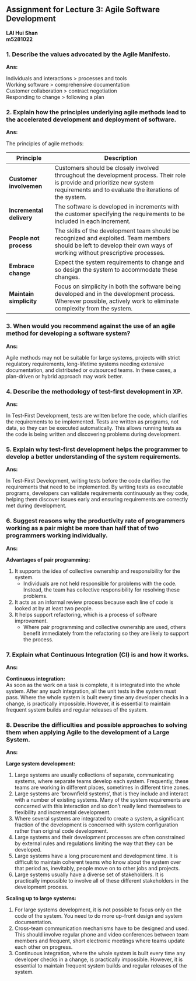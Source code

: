 ## **Assignment for Lecture 3: Agile Software Development** 
**LAI Hui Shan**  
**m5281022**

### **1. Describe the values advocated by the Agile Manifesto.**

**Ans:**

Individuals and interactions    > processes and tools  
Working software                > comprehensive documentation  
Customer collaboration          > contract negotiation  
Responding to change            > following a plan 

### **2. Explain how the principles underlying agile methods lead to the accelerated development and deployment of software.**

**Ans:**

The principles of agile methods:

| Principle                | Description                                                                                                                                                                         |
| ------------------------ | ----------------------------------------------------------------------------------------------------------------------------------------------------------------------------------- |
| **Customer involvemen**  | Customers should be closely involved throughout the development process. Their role is provide and prioritize new system requirements and to evaluate the iterations of the system. |
| **Incremental delivery** | The software is developed in increments with the customer specifying the requirements to be included in each increment.                                                             |
| **People not process**   | The skills of the development team should be recognized and exploited. Team members should be left to develop their own ways of working without prescriptive processes.             |
| **Embrace change**       | Expect the system requirements to change and so design the system to accommodate these changes.                                                                                     |
| **Maintain simplicity**  | Focus on simplicity in both the software being developed and in the development process. Wherever possible, actively work to eliminate complexity from the system.                  |


### **3. When would you recommend against the use of an agile method for developing a software system?** 

**Ans:**

Agile methods may not be suitable for large systems, projects with strict regulatory requirements, long-lifetime systems needing extensive documentation, and distributed or outsourced teams. In these cases, a plan-driven or hybrid approach may work better.

### **4. Describe the methodology of test-first development in XP.** 

**Ans:**

In Test-First Development, tests are written before the code, which clarifies the requirements to be implemented. Tests are written as programs, not data, so they can be executed automatically. This allows running tests as the code is being written and discovering problems during development.

### **5. Explain why test-first development helps the programmer to develop a better understanding of the system requirements.**

**Ans:**

In Test-First Development, writing tests before the code clarifies the requirements that need to be implemented. By writing tests as executable programs, developers can validate requirements continuously as they code, helping them discover issues early and ensuring requirements are correctly met during development.

### **6. Suggest reasons why the productivity rate of programmers working as a pair might be more than half that of two programmers working individually.**

**Ans:**

**Advantages of pair programming:**
1. It supports the idea of collective ownership and responsibility for the system. 
   - Individuals are not held responsible for problems with the code. Instead, the team has collective responsibility for resolving these problems.
2. It acts as an informal review process because each line of code is looked at by at least two people. 
3. It helps support refactoring, which is a process of software improvement. 
   - Where pair programming and collective ownership are used, others benefit immediately from the refactoring so they are likely to support the process. 

### **7. Explain what Continuous Integration (CI) is and how it works.**

**Ans:**

**Continuous integration:**  
As soon as the work on a task is complete, it is integrated into the whole system. After any such integration, all the unit tests in the system must pass. Where the whole system is built every time any developer checks in a change, is practically impossible. However, it is essential to maintain frequent system builds and regular releases of the system.

### **8. Describe the difficulties and possible approaches to solving them when applying Agile to the development of a Large System.**

**Ans:**

**Large system development:**
1. Large systems are usually collections of separate, communicating systems, where separate teams develop each system. Frequently, these teams are working in different places, sometimes in different time zones. 
2. Large systems are ‘brownfield systems’, that is they include and interact with a number of existing systems. Many of the system requirements are concerned with this interaction and so don’t really lend themselves to flexibility and incremental development. 
3. Where several systems are integrated to create a system, a significant fraction of the development is concerned with system configuration rather than original code development. 
4. Large systems and their development processes are often constrained by external rules and regulations limiting the way that they can be developed.
5. Large systems have a long procurement and development time. It is difficult to maintain coherent teams who know about the system over that period as, inevitably, people move on to other jobs and projects. 
6. Large systems usually have a diverse set of stakeholders. It is practically impossible to involve all of these different stakeholders in the development process. 

**Scaling up to large systems:**
1. For large systems development, it is not possible to focus only on the code of the system. You need to do more up-front design and system documentation.
2. Cross-team communication mechanisms have to be designed and used. This should involve regular phone and video conferences between team members and frequent, short electronic meetings where teams update each other on progress. 
3. Continuous integration, where the whole system is built every time any developer checks in a change, is practically impossible. However, it is essential to maintain frequent system builds and regular releases of the system.
